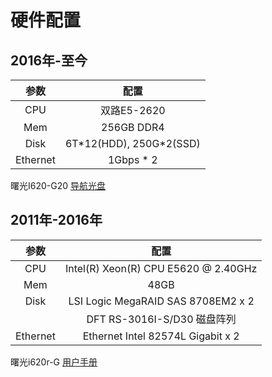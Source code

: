 # 硬件配置

## 2016年-至今

|    参数    |            配置             |
| :------: | :-----------------------: |
|   CPU    |         双路E5-2620         |
|   Mem    |        256GB DDR4         |
|   Disk   | 6T\*12(HDD), 250G\*2(SSD) |
| Ethernet |        1Gbps \* 2         |

曙光I620-G20 [导航光盘](ftp://ftp.ustclug.org/ebook/sugon-I620-G20.iso)

## 2011年-2016年

|    参数    |                  配置                  |
| :------: | :----------------------------------: |
|   CPU    | Intel(R) Xeon(R) CPU E5620 @ 2.40GHz |
|   Mem    |                 48GB                 |
|   Disk   |  LSI Logic MegaRAID SAS 8708EM2 x 2  |
|          |       DFT RS-3016I-S/D30 磁盘阵列        |
| Ethernet |  Ethernet	Intel 82574L Gigabit x 2   |

曙光i620r-G [用户手册](https://ftp.ustclug.org/misc/Dawning-I620r-G.pdf)